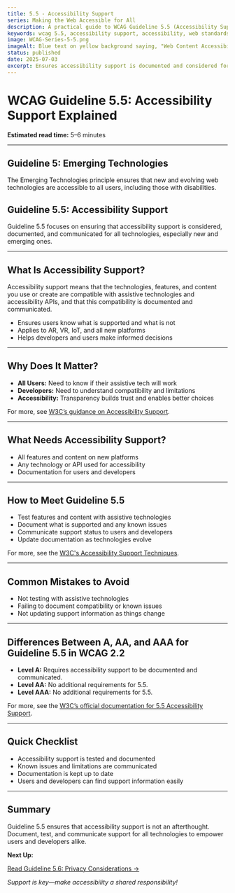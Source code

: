 ```yaml
---
title: 5.5 - Accessibility Support
series: Making the Web Accessible for All
description: A practical guide to WCAG Guideline 5.5 (Accessibility Support)—what it means, why it matters, and how to ensure accessibility support is documented and considered for new and emerging technologies.
keywords: wcag 5.5, accessibility support, accessibility, web standards, user experience, emerging technologies
image: WCAG-Series-5-5.png
imageAlt: Blue text on yellow background saying, "Web Content Accessibiilty Guiedlines (WCAG) 5.5 Explained, Accessibility Support"
status: published
date: 2025-07-03
excerpt: Ensures accessibility support is documented and considered for new and emerging technologies.
---
```


# **WCAG Guideline 5.5: Accessibility Support Explained**

**Estimated read time:** 5–6 minutes

---

## **Guideline 5: Emerging Technologies**

The Emerging Technologies principle ensures that new and evolving web technologies are accessible to all users, including those with disabilities.

## **Guideline 5.5: Accessibility Support**

Guideline 5.5 focuses on ensuring that accessibility support is considered, documented, and communicated for all technologies, especially new and emerging ones.

---

## **What Is Accessibility Support?**

<!-- [Illustration: Support document or checklist with accessibility icons] -->

Accessibility support means that the technologies, features, and content you use or create are compatible with assistive technologies and accessibility APIs, and that this compatibility is documented and communicated.

- Ensures users know what is supported and what is not
- Applies to AR, VR, IoT, and all new platforms
- Helps developers and users make informed decisions

---

## **Why Does It Matter?**

<!-- [Infographic: Support icon, compatibility chart, and user with assistive tech] -->

- **All Users:** Need to know if their assistive tech will work
- **Developers:** Need to understand compatibility and limitations
- **Accessibility:** Transparency builds trust and enables better choices

For more, see [W3C’s guidance on Accessibility Support](https://www.w3.org/WAI/standards-guidelines/wcag/new-in-22/).

---

## **What Needs Accessibility Support?**

<!-- [Grid: AR/VR features, IoT devices, and web technologies with support notes] -->

- All features and content on new platforms
- Any technology or API used for accessibility
- Documentation for users and developers

---

## **How to Meet Guideline 5.5**

<!-- [Side-by-side: Good example (clear support documentation) vs. Bad example (no info on compatibility)] -->

- Test features and content with assistive technologies
- Document what is supported and any known issues
- Communicate support status to users and developers
- Update documentation as technologies evolve

For more, see the [W3C's Accessibility Support Techniques](https://www.w3.org/WAI/standards-guidelines/wcag/new-in-22/).

---

## **Common Mistakes to Avoid**

<!-- [Do/Don't graphic: Left side with clear support info, right side with missing or outdated info] -->

- Not testing with assistive technologies
- Failing to document compatibility or known issues
- Not updating support information as things change

---

## **Differences Between A, AA, and AAA for Guideline 5.5 in WCAG 2.2**

<!-- [Infographic: Three columns labeled A, AA, AAA with example requirements for each] -->

- **Level A:** Requires accessibility support to be documented and communicated.
- **Level AA:** No additional requirements for 5.5.
- **Level AAA:** No additional requirements for 5.5.

For more, see the [W3C’s official documentation for 5.5 Accessibility Support](https://www.w3.org/WAI/standards-guidelines/wcag/new-in-22/).

---

## **Quick Checklist**

<!-- [Checklist graphic: Icons for support, documentation, and user] -->

- Accessibility support is tested and documented
- Known issues and limitations are communicated
- Documentation is kept up to date
- Users and developers can find support information easily

---

## **Summary**

<!-- [Illustration: User reviewing accessibility support documentation] -->

Guideline 5.5 ensures that accessibility support is not an afterthought. Document, test, and communicate support for all technologies to empower users and developers alike.

**Next Up:**

[Read Guideline 5.6: Privacy Considerations →](WCAG-Guideline-5-6-Privacy-Considerations-Explained)

*Support is key—make accessibility a shared responsibility!*
